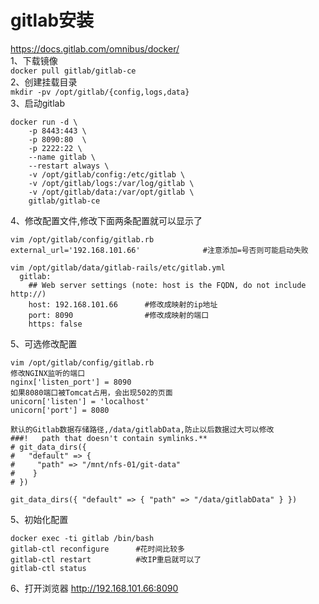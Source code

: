 gitlab安装
=======
https://docs.gitlab.com/omnibus/docker/  
1、下载镜像  
``` docker pull gitlab/gitlab-ce ```  
2、创建挂载目录  
``` mkdir -pv /opt/gitlab/{config,logs,data}  ```  
3、启动gitlab  
```
docker run -d \
    -p 8443:443 \
    -p 8090:80  \
    -p 2222:22 \
    --name gitlab \
    --restart always \
    -v /opt/gitlab/config:/etc/gitlab \
    -v /opt/gitlab/logs:/var/log/gitlab \
    -v /opt/gitlab/data:/var/opt/gitlab \
    gitlab/gitlab-ce
```  
4、修改配置文件,修改下面两条配置就可以显示了  
```
vim /opt/gitlab/config/gitlab.rb
external_url='192.168.101.66'              #注意添加=号否则可能启动失败

vim /opt/gitlab/data/gitlab-rails/etc/gitlab.yml
  gitlab:
    ## Web server settings (note: host is the FQDN, do not include http://)
    host: 192.168.101.66      #修改成映射的ip地址
    port: 8090                #修改成映射的端口
    https: false
```  

5、可选修改配置
```
vim /opt/gitlab/config/gitlab.rb
修改NGINX监听的端口
nginx['listen_port'] = 8090
如果8080端口被Tomcat占用，会出现502的页面
unicorn['listen'] = 'localhost'
unicorn['port'] = 8080

默认的Gitlab数据存储路径,/data/gitlabData,防止以后数据过大可以修改
###!   path that doesn't contain symlinks.**
# git_data_dirs({
#   "default" => {
#     "path" => "/mnt/nfs-01/git-data"
#    }
# })

git_data_dirs({ "default" => { "path" => "/data/gitlabData" } })
```  
5、初始化配置  
```
docker exec -ti gitlab /bin/bash
gitlab-ctl reconfigure      #花时间比较多
gitlab-ctl restart          #改IP重启就可以了
gitlab-ctl status
```  

6、打开浏览器
http://192.168.101.66:8090
